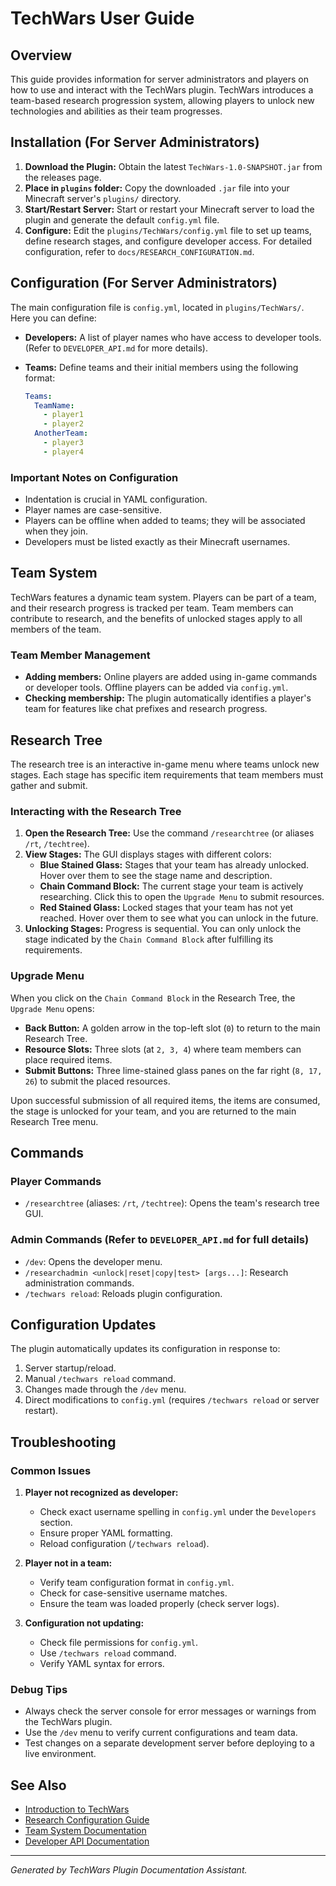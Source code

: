 # TechWars User Guide

## Overview

This guide provides information for server administrators and players on how to use and interact with the TechWars plugin. TechWars introduces a team-based research progression system, allowing players to unlock new technologies and abilities as their team progresses.

## Installation (For Server Administrators)

1.  **Download the Plugin:** Obtain the latest `TechWars-1.0-SNAPSHOT.jar` from the releases page.
2.  **Place in `plugins` folder:** Copy the downloaded `.jar` file into your Minecraft server's `plugins/` directory.
3.  **Start/Restart Server:** Start or restart your Minecraft server to load the plugin and generate the default `config.yml` file.
4.  **Configure:** Edit the `plugins/TechWars/config.yml` file to set up teams, define research stages, and configure developer access. For detailed configuration, refer to `docs/RESEARCH_CONFIGURATION.md`.

## Configuration (For Server Administrators)

The main configuration file is `config.yml`, located in `plugins/TechWars/`. Here you can define:

*   **Developers:** A list of player names who have access to developer tools. (Refer to `DEVELOPER_API.md` for more details).
*   **Teams:** Define teams and their initial members using the following format:

    ```yaml
    Teams:
      TeamName:
        - player1
        - player2
      AnotherTeam:
        - player3
        - player4
    ```

### Important Notes on Configuration

*   Indentation is crucial in YAML configuration.
*   Player names are case-sensitive.
*   Players can be offline when added to teams; they will be associated when they join.
*   Developers must be listed exactly as their Minecraft usernames.

## Team System

TechWars features a dynamic team system. Players can be part of a team, and their research progress is tracked per team. Team members can contribute to research, and the benefits of unlocked stages apply to all members of the team.

### Team Member Management

*   **Adding members:** Online players are added using in-game commands or developer tools. Offline players can be added via `config.yml`.
*   **Checking membership:** The plugin automatically identifies a player's team for features like chat prefixes and research progress.

## Research Tree

The research tree is an interactive in-game menu where teams unlock new stages. Each stage has specific item requirements that team members must gather and submit.

### Interacting with the Research Tree

1.  **Open the Research Tree:** Use the command `/researchtree` (or aliases `/rt`, `/techtree`).
2.  **View Stages:** The GUI displays stages with different colors:
    *   **Blue Stained Glass:** Stages that your team has already unlocked. Hover over them to see the stage name and description.
    *   **Chain Command Block:** The current stage your team is actively researching. Click this to open the `Upgrade Menu` to submit resources.
    *   **Red Stained Glass:** Locked stages that your team has not yet reached. Hover over them to see what you can unlock in the future.
3.  **Unlocking Stages:** Progress is sequential. You can only unlock the stage indicated by the `Chain Command Block` after fulfilling its requirements.

### Upgrade Menu

When you click on the `Chain Command Block` in the Research Tree, the `Upgrade Menu` opens:

*   **Back Button:** A golden arrow in the top-left slot (`0`) to return to the main Research Tree.
*   **Resource Slots:** Three slots (at `2, 3, 4`) where team members can place required items.
*   **Submit Buttons:** Three lime-stained glass panes on the far right (`8, 17, 26`) to submit the placed resources.

Upon successful submission of all required items, the items are consumed, the stage is unlocked for your team, and you are returned to the main Research Tree menu.

## Commands

### Player Commands

*   `/researchtree` (aliases: `/rt`, `/techtree`): Opens the team's research tree GUI.

### Admin Commands (Refer to `DEVELOPER_API.md` for full details)

*   `/dev`: Opens the developer menu.
*   `/researchadmin <unlock|reset|copy|test> [args...]`: Research administration commands.
*   `/techwars reload`: Reloads plugin configuration.

## Configuration Updates

The plugin automatically updates its configuration in response to:

1.  Server startup/reload.
2.  Manual `/techwars reload` command.
3.  Changes made through the `/dev` menu.
4.  Direct modifications to `config.yml` (requires `/techwars reload` or server restart).

## Troubleshooting

### Common Issues

1.  **Player not recognized as developer:**
    *   Check exact username spelling in `config.yml` under the `Developers` section.
    *   Ensure proper YAML formatting.
    *   Reload configuration (`/techwars reload`).

2.  **Player not in a team:**
    *   Verify team configuration format in `config.yml`.
    *   Check for case-sensitive username matches.
    *   Ensure the team was loaded properly (check server logs).

3.  **Configuration not updating:**
    *   Check file permissions for `config.yml`.
    *   Use `/techwars reload` command.
    *   Verify YAML syntax for errors.

### Debug Tips

*   Always check the server console for error messages or warnings from the TechWars plugin.
*   Use the `/dev` menu to verify current configurations and team data.
*   Test changes on a separate development server before deploying to a live environment.

## See Also

*   [Introduction to TechWars](../README.md)
*   [Research Configuration Guide](../docs/RESEARCH_CONFIGURATION.md)
*   [Team System Documentation](../docs/TEAM_SYSTEM.md)
*   [Developer API Documentation](../docs/DEVELOPER_API.md)

---
*Generated by TechWars Plugin Documentation Assistant.*
